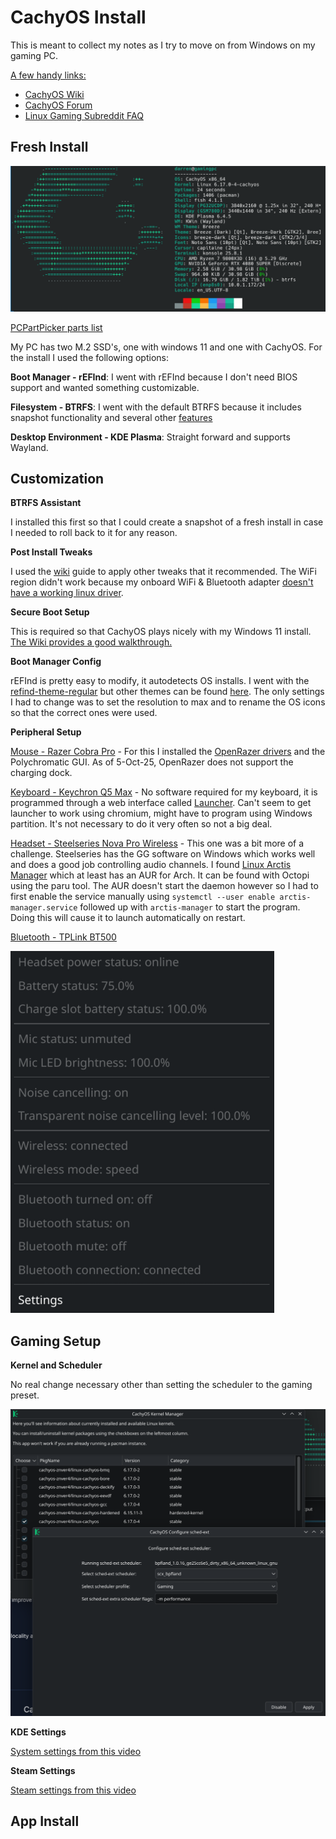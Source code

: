 # CachyOS Install
This is meant to collect my notes as I try to move on from Windows on my gaming PC. 

<ins>A few handy links:</ins>
- [CachyOS Wiki](https://wiki.cachyos.org/)
- [CachyOS Forum](https://discuss.cachyos.org/)
- [Linux Gaming Subreddit FAQ](https://www.reddit.com/r/linux_gaming/wiki/faq/)

## Fresh Install

![CachyOS PC Info](images/Screenshot_20251006_142209.png)

[PCPartPicker parts list](https://pcpartpicker.com/list/zFjmKq)

My PC has two M.2 SSD's, one with windows 11 and one with CachyOS. For the install I used the following options:

**Boot Manager - rEFInd**: I went with rEFInd because I don't need BIOS support and wanted something customizable.

**Filesystem - BTRFS**: I went with the default BTRFS because it includes snapshot functionality and several other [features](https://itsfoss.com/btrfs/)

**Desktop Environment - KDE Plasma**: Straight forward and supports Wayland.

## Customization

**BTRFS Assistant**

I installed this first so that I could create a snapshot of a fresh install in case I needed to roll back to it for any reason.

**Post Install Tweaks**

I used the [wiki](https://wiki.cachyos.org/configuration/post_install_setup/) guide to apply other tweaks that it recommended. The WiFi region didn't work because my onboard WiFi & Bluetooth adapter [doesn't have a working linux driver](https://www.reddit.com/r/homelab/comments/1iw23f3/anybody_know_if_mediatek_tp_link_7927_wifi_7_is/).

**Secure Boot Setup**

This is required so that CachyOS plays nicely with my Windows 11 install. [The Wiki provides a good walkthrough.](https://wiki.cachyos.org/configuration/secure_boot_setup/) 

**Boot Manager Config**

rEFInd is pretty easy to modify, it autodetects OS installs. I went with the [refind-theme-regular](https://github.com/bobafetthotmail/refind-theme-regular) but other themes can be found [here](https://refind-themes-collection.netlify.app/). The only settings I had to change was to set the resolution to max and to rename the OS icons so that the correct ones were used.

**Peripheral Setup**

<ins>Mouse - Razer Cobra Pro</ins> - For this I installed the [OpenRazer drivers](https://openrazer.github.io/) and the Polychromatic GUI. As of 5-Oct-25, OpenRazer does not support the charging dock.

<ins>Keyboard - Keychron Q5 Max</ins> - No software required for my keyboard, it is programmed through a web interface called [Launcher](launcher.keychron.com). Can't seem to get launcher to work using chromium, might have to program using Windows partition. It's not necessary to do it very often so not a big deal.

<ins>Headset - Steelseries Nova Pro Wireless</ins> - This one was a bit more of a challenge. Steelseries has the GG software on Windows which works well and does a good job controlling audio channels. I found [Linux Arctis Manager](https://github.com/elegos/Linux-Arctis-Manager) which at least has an AUR for Arch. It can be found with Octopi using the paru tool. The AUR doesn't start the daemon however so I had to first enable the service manually using `systemctl --user enable arctis-manager.service` followed up with `arctis-manager` to start the program. Doing this will cause it to launch automatically on restart.

<ins> Bluetooth - TPLink BT500</ins>

![Arctis Manager is functioning](images/Screenshot_20251005_172614.png)

## Gaming Setup
**Kernel and Scheduler**

No real change necessary other than setting the scheduler to the gaming preset.

![sched-ext settings](images/Screenshot_20251005_174458.png)

**KDE Settings**

[System settings from this video](https://youtu.be/Vg7uclIuETQ?t=890)

**Steam Settings**

[Steam settings from this video](https://youtu.be/Vg7uclIuETQ?t=1495)





## App Install
